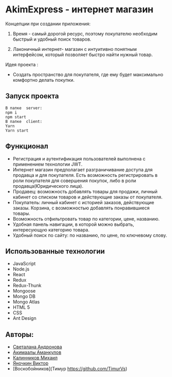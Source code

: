 # AkimExpress - интернет магазин 



Концепции при создании приложения:


1. Время - самый дорогой ресурс, поэтому покупателю необходим быстрый и удобный поиск товаров.

2. Лаконичный интернет- магазин с интуитивно понятным интерфейсом, который позволяет быстро найти нужный товар.

Идея проекта : 

- Создать пространство для покупателя, где ему будет максимально комфортно делать покупки.


## Запуск проекта
```
В папке  server:
npm i
npm start
В папке  client:
Yarn
Yarn start
```

## Функционал 
- Регистрация и аутентификация пользователей выполнена с применением технологии JWT.
- Интернет магазин предполагает разграничивание доступа для продавца и для покупателя. Есть возможность регистрировать в роли покупателя для совершения покупок, либо в роли продавца(Юридического лица).
- Продавец: возможность добавлять товары для продажи, личный кабинет со списком товаров и действующие заказы от покупателя.
- Покупатель: личный кабинет с историей заказов, действующие заказы. Корзина, с возможностью добавлять понравившиеся товары.
- Возможность отфильтровать товар по категории, цене, названию.
- Удобная панель навигации, в которой можно выбрать, интересующую категорию товара.
- Удобный поиск по сайту: по названию, по цене, по ключевому слову.


## Использованные технологии
- JavaScript
- Node.js
- React
- Redux
- Redux-Thunk
- Mongoose
- Mongo DB
- Mongo Atlas
- HTML 5
- CSS
- Ant Design


## Авторы:
- [Светалана Андронова](https://github.com/AndronovaS)
- [Акимаалы Аманкулов](https://github.com/Akimaaly)
- [Калинников Михаил](https://github.com/MikhailKalinnikov)
- [Яночкин Виктор](https://github.com/yanochkinvic)
- [Воскобойников](Тимур https://github.com/TimurVs)



